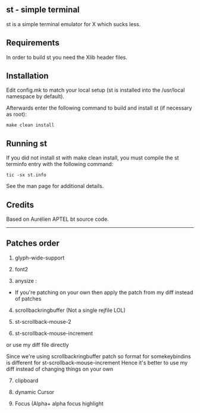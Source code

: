 st - simple terminal
--------------------
st is a simple terminal emulator for X which sucks less.


Requirements
------------
In order to build st you need the Xlib header files.


Installation
------------
Edit config.mk to match your local setup (st is installed into
the /usr/local namespace by default).

Afterwards enter the following command to build and install st (if
necessary as root):

    make clean install


Running st
----------
If you did not install st with make clean install, you must compile
the st terminfo entry with the following command:

    tic -sx st.info

See the man page for additional details.

Credits
-------
Based on Aurélien APTEL <aurelien dot aptel at gmail dot com> bt source code.

---
## Patches order
1. glyph-wide-support

2. font2

3. anysize : 
- If you're patching on your own then apply the patch from my diff instead of patches

4. scrollbackringbuffer (Not a single rejfile LOL)

5. st-scrollback-mouse-2
6. st-scrollback-mouse-increment

or use my diff file directly

Since we're using scrollbackringbuffer patch so format for somekeybindins is different for st-scrollback-mouse-increment
Hence it's better to use my diff instead of changing things on your own

7. clipboard

8. dynamic Cursor

9. Focus (Alpha+ alpha focus highlight
